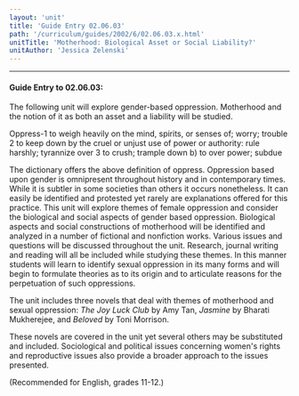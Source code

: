 ```yaml
---
layout: 'unit'
title: 'Guide Entry 02.06.03'
path: '/curriculum/guides/2002/6/02.06.03.x.html'
unitTitle: 'Motherhood: Biological Asset or Social Liability?'
unitAuthor: 'Jessica Zelenski'
---
```


<body>
<hr/>
 <h4>
  Guide Entry to 02.06.03:
 </h4>
 <p>
  The following unit will explore gender-based oppression. Motherhood and the notion of it as both an asset and a liability will be studied.
 </p>
<p>
  Oppress-1 to weigh heavily on the mind, spirits, or senses of; worry; trouble 2 to keep down by the cruel or unjust use of power or authority: rule harshly; tyrannize over 3 to crush; trample down b) to over power; subdue
 </p>
<p>
  The dictionary offers the above definition of oppress. Oppression based upon gender is omnipresent throughout history and in contemporary times. While it is subtler in some societies than others it occurs nonetheless. It can easily be identified and protested yet rarely are explanations offered for this practice. This unit will explore themes of female oppression and consider the biological and social aspects of gender based oppression. Biological aspects and social constructions of motherhood will be identified and analyzed in a number of fictional and nonfiction works. Various issues and questions will be discussed throughout the unit. Research, journal writing and reading will all be included while studying these themes. In this manner students will learn to identify sexual oppression in its many forms and will begin to formulate theories as to its origin and to articulate reasons for the perpetuation of such oppressions.
 </p>
<p>
  The unit includes three novels that deal with themes of motherhood and sexual oppression:
  <i>
   The Joy Luck Club
  </i>
  by Amy Tan,
  <i>
   Jasmine
  </i>
  by Bharati Mukherejee, and
  <i>
   Beloved
  </i>
  by Toni Morrison.
 </p>
<p>
  These novels are covered in the unit yet several others may be substituted and included. Sociological and political issues concerning women's rights and reproductive issues also provide a broader approach to the issues presented.
 </p>
<p>
  (Recommended for English, grades 11-12.)
 </p>

</body>
